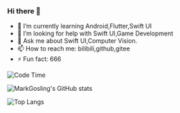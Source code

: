 ### Hi there 👋

- 🌱 I’m currently learning Android,Flutter,Swift UI
- 🤔 I’m looking for help with Swift UI,Game Development
- 💬 Ask me about Swift UI,Computer Vision.
- 📫 How to reach me: bilibili,github,gitee
- ⚡ Fun fact: 666

![Code Time](https://github-readme-stats.vercel.app/api/wakatime?username=zhuhaoxlj)


![MarkGosling's GitHub stats](https://github-readme-stats.vercel.app/api?username=zhuhaoxlj&show_icons=true&count_private=true)


![Top Langs](https://github-readme-stats.vercel.app/api/top-langs/?username=zhuhaoxlj&langs_count=30&layout=compact&hide=html)




<!--START_SECTION:waka-->
<!--END_SECTION:waka-->

